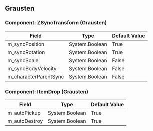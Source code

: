 ## Grausten

### Component: ZSyncTransform (Grausten)

|Field|Type|Default Value|
|-----|----|-------------|
|m_syncPosition|System.Boolean|True|
|m_syncRotation|System.Boolean|True|
|m_syncScale|System.Boolean|False|
|m_syncBodyVelocity|System.Boolean|False|
|m_characterParentSync|System.Boolean|False|

### Component: ItemDrop (Grausten)

|Field|Type|Default Value|
|-----|----|-------------|
|m_autoPickup|System.Boolean|True|
|m_autoDestroy|System.Boolean|True|

